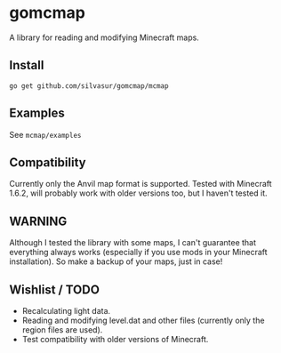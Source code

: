 # gomcmap

A library for reading and modifying Minecraft maps.

## Install

	go get github.com/silvasur/gomcmap/mcmap

## Examples

See `mcmap/examples`

## Compatibility

Currently only the Anvil map format is supported. Tested with Minecraft 1.6.2, will probably work with older versions too, but I haven't tested it.

## WARNING

Although I tested the library with some maps, I can't guarantee that everything always works (especially if you use mods in your Minecraft installation). So make a backup of your maps, just in case!

## Wishlist / TODO

* Recalculating light data.
* Reading and modifying level.dat and other files (currently only the region files are used).
* Test compatibility with older versions of Minecraft.
